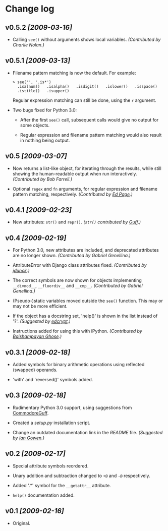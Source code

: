 Change log
==========


v0.5.2 *[2009-03-16]*
------

  * Calling `see()` without arguments shows local variables.
    _(Contributed by Charlie Nolan.)_


v0.5.1 *[2009-03-13]*
------

  * Filename pattern matching is now the default. For example:

        > see('', '.is*')
          .isalnum()   .isalpha()   .isdigit()   .islower()   .isspace()
          .istitle()   .isupper()

    Regular expression matching can still be done, using the `r` argument.

  * Two bugs fixed for Python 3.0:

      * After the first `see()` call, subsequent calls would give no
        output for some objects.

      * Regular expression and filename pattern matching would also result
        in nothing being output.


v0.5 *[2009-03-07]*
----

  * Now returns a list-like object, for iterating through the results, while
    still showing the human-readable output when run interactively.
    _(Contributed by Bob Farrell.)_


  * Optional `regex` and `fn` arguments, for regular expression and filename
    pattern matching, respectively.
    _(Contributed by [Ed Page][epage].)_


v0.4.1 *[2009-02-23]*
------

  * New attributes: `str()` and `repr()`.
    _(`str()` contributed by [Guff][guff].)_


v0.4 *[2009-02-19]*
----

  * For Python 3.0, new attributes are included, and deprecated attributes
    are no longer shown.
    _(Contributed by Gabriel Genellina.)_

  * AttributeError with Django class attributes fixed.
    _(Contributed by [jdunck][jdunck].)_

  * The correct symbols are now shown for objects implementing
    `__divmod__`, `__floordiv__` and `__cmp__`.
    _(Contributed by Gabriel Genellina.)_

  * (Pseudo-)static variables moved outside the `see()` function.
    This may or may not be more efficient.

  * If the object has a docstring set, 'help()' is shown in the list
    instead of '?'.
    _(Suggested by [edcrypt][edcrypt].)_

  * Instructions added for using this with iPython.
    _(Contributed by [Baishampayan Ghose][ghoseb].)_


v0.3.1 *[2009-02-18]*
------

  * Added symbols for binary arithmetic operations using reflected
    (swapped) operands.

  * 'with' and 'reversed()' symbols added.


v0.3 *[2009-02-18]*
----

  * Rudimentary Python 3.0 support, using suggestions from
    [CommodoreGuff][CommodoreGuff].

  * Created a _setup.py_ installation script.

  * Change an outdated documentation link in the _README_ file.
    _(Suggested by [Ian Gowen][igowen].)_


v0.2 *[2009-02-17]*
----

  * Special attribute symbols reordered.

  * Unary addition and subtraction changed to `+@` and `-@` respectively.

  * Added '.*' symbol for the `__getattr__` attribute.

  * `help()` documentation added.


v0.1 *[2009-02-16]*
----

  * Original.


[CommodoreGuff]: http://www.reddit.com/user/CommodoreGuff/
[edcrypt]: http://github.com/edcrypt
[epage]: http://github.com/epage
[ghoseb]: http://github.com/ghoseb
[guff]: http://github.com/Guff
[igowen]: http://ian.gowen.cc/
[jdunck]: http://github.com/jdunck
